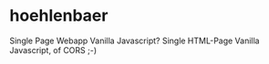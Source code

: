 # hoehlenbaer

Single Page Webapp Vanilla Javascript?
Single HTML-Page Vanilla Javascript, of CORS ;-)